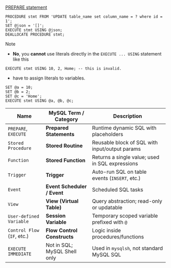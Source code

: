 
[PREPARE statement](https://dev.mysql.com/doc/refman/8.0/en/sql-prepared-statements.html)
```mysql
PROCEDURE stmt FROM 'UPDATE table_name set column_name = ? where id = 1';
SET @json = '[]';
EXECUTE stmt USING @json;
DEALLOCATE PROCEDURE stmt;
```

> [!NOTE]
> - **No**, you **cannot** use literals directly in the `EXECUTE ... USING` statement like this
```mysql
EXECUTE stmt USING 10, 2, Home; -- this is invalid.
```
- have to assign literals to variables.
```mysql
SET @a = 10;
SET @b = 2;
SET @c = 'Home';
EXECUTE stmt USING @a, @b, @c;

```

| Name                        | MySQL Term / Category        | Description                                     |
| --------------------------- | ---------------------------- | ----------------------------------------------- |
| `PREPARE`, `EXECUTE`        | **Prepared Statements**      | Runtime dynamic SQL with placeholders           |
| `Stored Procedure`          | **Stored Routine**           | Reusable block of SQL with input/output params  |
| `Function`                  | **Stored Function**          | Returns a single value; used in SQL expressions |
| `Trigger`                   | **Trigger**                  | Auto-run SQL on table events (`INSERT`, etc.)   |
| `Event`                     | **Event Scheduler / Event**  | Scheduled SQL tasks                             |
| `View`                      | **View (Virtual Table)**     | Query abstraction; read-only or updatable       |
| `User-defined Variable`     | **Session Variable**         | Temporary scoped variable prefixed with `@`     |
| `Control Flow` (`IF`, etc.) | **Flow Control Constructs**  | Logic inside procedures/functions               |
| `EXECUTE IMMEDIATE`         | Not in SQL; MySQL Shell only | Used in `mysqlsh`, not standard MySQL SQL       |
